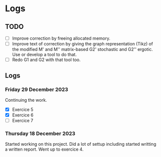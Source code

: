 # Logs

## TODO

* [ ] Improve correction by freeing allocated memory.
* [ ] Improve text of correction by giving the graph representation (Tikz) of the modified M' and M'' matrix-based G2' stochastic and G2'' ergotic. Use or develop a tool to do that.
* [ ] Redo G1 and G2 with that tool too.

## Logs

### Friday 29 December 2023

Continuing the work.

* [X] Exercice 5
* [X] Exercice 6
* [ ] Exercice 7

### Thursday 18 December 2023

Started working on this project. Did a lot of settup including started writting a written report. Went up to exercice 4.
